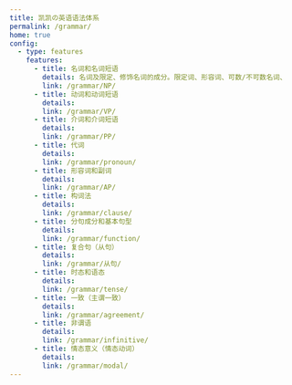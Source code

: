 ```yaml
---
title: 凯凯の英语语法体系
permalink: /grammar/
home: true
config:
  - type: features
    features:
      - title: 名词和名词短语
        details: 名词及限定、修饰名词的成分。限定词、形容词、可数/不可数名词、
        link: /grammar/NP/
      - title: 动词和动词短语
        details:
        link: /grammar/VP/
      - title: 介词和介词短语
        details:
        link: /grammar/PP/
      - title: 代词
        details:
        link: /grammar/pronoun/
      - title: 形容词和副词
        details:
        link: /grammar/AP/
      - title: 构词法
        details:
        link: /grammar/clause/
      - title: 分句成分和基本句型
        details:
        link: /grammar/function/
      - title: 复合句（从句）
        details:
        link: /grammar/从句/
      - title: 时态和语态
        details:
        link: /grammar/tense/
      - title: 一致（主谓一致）
        details:
        link: /grammar/agreement/
      - title: 非谓语
        details:
        link: /grammar/infinitive/
      - title: 情态意义（情态动词）
        details:
        link: /grammar/modal/
---
```

